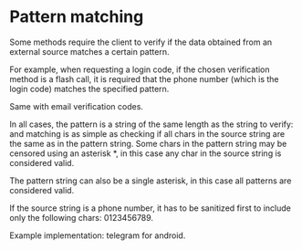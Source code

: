 # Pattern matching

Some methods require the client to verify if the data obtained from an external source matches a certain pattern.

For example, when requesting a login code, if the chosen verification method is a flash call, it is required that the phone number (which is the login code) matches the specified pattern.

Same with email verification codes.

In all cases, the pattern is a string of the same length as the string to verify: and matching is as simple as checking if all chars in the source string are the same as in the pattern string.
Some chars in the pattern string may be censored using an asterisk *, in this case any char in the source string is considered valid.

The pattern string can also be a single asterisk, in this case all patterns are considered valid.

If the source string is a phone number, it has to be sanitized first to include only the following chars: 0123456789.

Example implementation: telegram for android.

